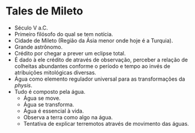 # Tales de Mileto

- Século V a.C.
- Primeiro filósofo do qual se tem notícia.
- Cidade de Mileto (Região da Ásia menor onde hoje é a Turquia).
- Grande astrônomo.
- Crédito por chegar a prever um eclipse total.
- É dado à ele crédito de através de observação, perceber a relação de colheitas abundantes conforme o período e tempo ao invés de atribuições mitológicas diversas.
- Água como elemento regulador universal para as transformações da *physis*.
- Tudo é composto pela água.
	- Água se move.
	- Água se transforma.
	- Água é essencial à vida.
	- Observa a terra como algo na água.
	- Tentativa de explicar terremotos através de movimento das águas.
